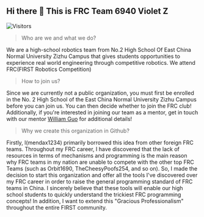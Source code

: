 ## Hi there 👋 This is FRC Team 6940 Violet Z

<!-- ![Total Visitors](https://visitor-badge.glitch.me/badge?page_id=Team6940.Team6940) -->
![Visitors](https://api.visitorbadge.io/api/visitors?path=https%3A%2F%2Fgithub.com%2FTeam6940&countColor=%23263759)

>Who are we and what we do?

We are a high-school robotics team from No.2 High School Of East China Normal University Zizhu Campus that gives students opportunities to experience real world engineering through competitive robotics. We attend FRC(FIRST Robotics Competition)

>How to join us?

Since we are currently not a public organization, you must first be enrolled in the No. 2 High School of the East China Normal University Zizhu Campus before you can join us. You can then decide whether to join the FRC club! Additionally, if you're interested in joining our team as a mentor, get in touch with our mentor [William Guo](https://github.com/williamguowei) for additional details!

>Why we create this organization in Github?

Firstly, l(mendax1234) primarily borrowed this idea from other foreign FRC teams. Throughout my FRC career, I have discovered that the lack of resources in terms of mechanisms and programming is the main reason why FRC teams in my nation are unable to compete with the other top FRC Teams (such as Orbit1690, TheCheesyPoofs254, and so on). So, I made the decision to start this organization and offer all the tools I've discovered over my FRC career in order to raise the general programming standard of FRC teams in China. I sincerely believe that these tools will enable our high school students to quickly understand the trickiest FRC programming concepts! In addition, I want to extend this "Gracious Professionalism" throughout the entire FIRST community.
